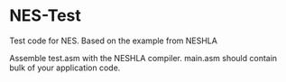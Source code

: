 NES-Test
========

Test code for NES. Based on the example from NESHLA

Assemble test.asm with the NESHLA compiler.
main.asm should contain bulk of your application code.
